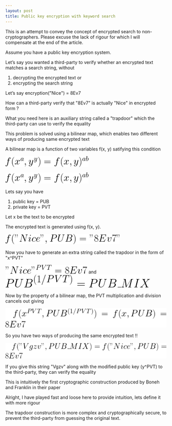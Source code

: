 ```yaml
---
layout: post
title: Public key encryption with keyword search
---
```


This is an attempt to convey the concept of encrypted search to non-cryptographers. Please excuse the lack of rigour for which I will compensate at the end of the article.

Assume you have a public key encryption system.

Let’s say you wanted a third-party to verify whether an encrypted text matches a search string, without 
1. decrypting the encrypted text or 
2. encrypting the search string

Let’s say encryption("Nice") = 8Ev7

How can a third-party verify that "8Ev7" is actually "Nice" in encrypted form ?

What you need here is an auxiliary string called a "trapdoor" which the third-party can use to verify the equality

This problem is solved using a bilinear map, which enables two different ways of producing same encrypted text

A bilinear map is a function of two variables f(x, y) satifying this condition

![eqn1](/post_images/firsteqn.gif)

![eqn_dup](/_posts/firsteqn.gif)

Lets say you have
1. public key = PUB
2. private key = PVT

Let x be the text to be encrypted

The encrypted text is generated using f(x, y).

![eqn2](images/secondeqn.gif)

Now you have to generate an extra string called the trapdoor in the form of "x^PVT"

![eqn3](images/thirdeqn.gif)
and
![eqn4](images/fourtheqn.gif)

Now by the property of a bilinear map, the PVT multiplication and division cancels out giving

![eqn5](images/fiftheqn.gif)

So you have two ways of producing the same encrypted text !!

![eqn6](images/sixtheqn.gif)

If you give this string "Vgzv" along with the modified public key (y^PVT) to the third-party, they can verify the equality

This is intuitively the first cryptographic construction produced by Boneh and Franklin in their paper

Alright, I have played fast and loose here to provide intuition, lets define it with more rigour

The trapdoor construction is more complex and cryptographically secure, to prevent the third-party from guessing the original text.

